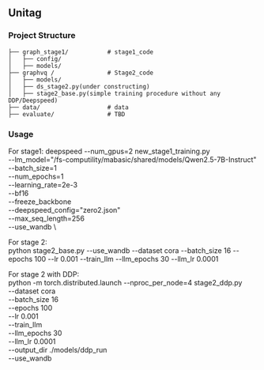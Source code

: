 ## Unitag

### Project Structure

```
├── graph_stage1/           # stage1_code
│   ├── config/
│   ├── models/   
├── graphvq /               # Stage2_code
│   ├── models/
│   ├── ds_stage2.py(under constructing)
│   ├── stage2_base.py(simple training procedure without any DDP/Deepspeed)
├── data/                   # data
├── evaluate/               # TBD
```


### Usage

For stage1:
deepspeed --num_gpus=2 new_stage1_training.py \
 --lm_model="/fs-computility/mabasic/shared/models/Qwen2.5-7B-Instruct" \
  --batch_size=1 \
  --num_epochs=1 \
  --learning_rate=2e-3 \
  --bf16 \
  --freeze_backbone \
  --deepspeed_config="zero2.json" \
  --max_seq_length=256  \
  --use_wandb \

For stage 2:\
python stage2_base.py --use_wandb --dataset cora --batch_size 16 --epochs 100 --lr 0.001 --train_llm --llm_epochs 30 --llm_lr 0.0001

For stage 2 with DDP:\
python -m torch.distributed.launch --nproc_per_node=4 stage2_ddp.py \
    --dataset cora \
    --batch_size 16 \
    --epochs 100 \
    --lr 0.001 \
    --train_llm \
    --llm_epochs 30 \
    --llm_lr 0.0001 \
    --output_dir ./models/ddp_run \
    --use_wandb